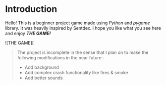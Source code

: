 # Introduction  

Hello! This is a beginner project game made using _Python_ and _pygame_ library. It was heavily inspired by Sentdex. I hope you like what you see here and enjoy **_THE GAME!_**  

![THE GAME][



>The project is incomplete in the sense that I plan on to make the following modifications in the near future:-
>  * Add background
>  * Add complex crash functionality like fires & smoke
>  * Add better sounds


